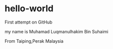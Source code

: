 # hello-world
First attempt on GitHub

my name is Muhamad Luqmanulhakim Bin Suhaimi

From Taiping,Perak Malaysia
